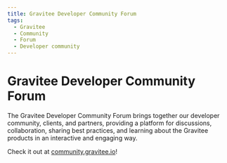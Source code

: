 ```yaml
---
title: Gravitee Developer Community Forum
tags:
  - Gravitee
  - Community
  - Forum
  - Developer community
---
```


# Gravitee Developer Community Forum

The Gravitee Developer Community Forum brings together our developer community, clients, and partners, providing a platform for discussions, collaboration, sharing best practices, and learning about the Gravitee products in an interactive and engaging way.

Check it out at [community.gravitee.io](https://community.gravitee.io/)!
